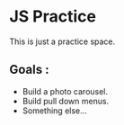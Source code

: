 # JS Practice

This is just a practice space.
## Goals : 
* Build a photo carousel.
* Build pull down menus.
* Something else...

